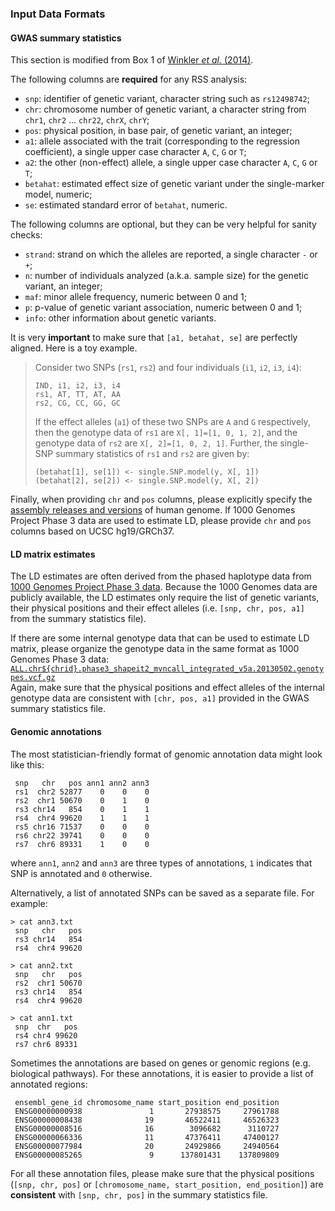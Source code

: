 ### Input Data Formats

#### GWAS summary statistics

This section is modified from Box 1 of [Winkler *et al.* (2014)](https://www.ncbi.nlm.nih.gov/pubmed/24762786).   

The following columns are **required** for any RSS analysis:

- `snp`: identifier of genetic variant, character string such as `rs12498742`; 
- `chr`: chromosome number of genetic variant, a character string from `chr1`, `chr2` ... `chr22`, `chrX`, `chrY`;
- `pos`: physical position, in base pair, of genetic variant, an integer;
- `a1`: allele associated with the trait (corresponding to the regression coefficient), a single upper case character `A`, `C`, `G` or `T`;
- `a2`: the other (non-effect) allele, a single upper case character `A`, `C`, `G` or `T`;
- `betahat`: estimated effect size of genetic variant under the single-marker model, numeric;
- `se`: estimated standard error of `betahat`, numeric.    

The following columns are optional, but they can be very helpful for sanity checks:

- `strand`: strand on which the alleles are reported, a single character `-` or `+`;
- `n`: number of individuals analyzed (a.k.a. sample size) for the genetic variant, an integer;
- `maf`: minor allele frequency, numeric between 0 and 1;
- `p`: p-value of genetic variant association, numeric between 0 and 1;
- `info`: other information about genetic variants.

It is very **important** to make sure that `[a1, betahat, se]` are perfectly aligned. Here is a toy example.

> Consider two SNPs (`rs1`, `rs2`) and four individuals (`i1`, `i2`, `i3`, `i4`):
> ```
> IND, i1, i2, i3, i4
> rs1, AT, TT, AT, AA
> rs2, CG, CC, GG, GC 
> ```
> If the effect alleles (`a1`) of these two SNPs are `A` and `G` respectively, then the genotype data of `rs1` are `X[, 1]=[1, 0, 1, 2]`, and the genotype data of `rs2` are `X[, 2]=[1, 0, 2, 1]`. Further, the single-SNP summary statistics of `rs1` and `rs2` are given by:
> ```
> (betahat[1], se[1]) <- single.SNP.model(y, X[, 1])
> (betahat[2], se[2]) <- single.SNP.model(y, X[, 2])
> ```

Finally, when providing `chr` and `pos` columns, please explicitly specify the [assembly releases and versions](https://genome.ucsc.edu/FAQ/FAQreleases.html) of human genome. If 1000 Genomes Project Phase 3 data are used to estimate LD, please provide `chr` and `pos` columns based on UCSC hg19/GRCh37.   

#### LD matrix estimates

The LD estimates are often derived from the phased haplotype data from [1000 Genomes Project Phase 3 data](http://www.internationalgenome.org/data). Because the 1000 Genomes data are publicly available, the LD estimates only require the list of genetic variants, their physical positions and their effect alleles (i.e. `[snp, chr, pos, a1]` from the summary statistics file).

If there are some internal genotype data that can be used to estimate LD matrix, please organize the genotype data in the same format as 1000 Genomes Phase 3 data:<br>[`ALL.chr${chrid}.phase3_shapeit2_mvncall_integrated_v5a.20130502.genotypes.vcf.gz`](ftp://ftp.1000genomes.ebi.ac.uk/vol1/ftp/release/20130502/)<br>Again, make sure that the physical positions and effect alleles of the internal genotype data are consistent with `[chr, pos, a1]` provided in the GWAS summary statistics file.

#### Genomic annotations

The most statistician-friendly format of genomic annotation data might look like this:

```
 snp   chr   pos ann1 ann2 ann3
 rs1  chr2 52877    0    0    0
 rs2  chr1 50670    0    1    0
 rs3 chr14   854    0    1    1
 rs4  chr4 99620    1    1    1
 rs5 chr16 71537    0    0    0
 rs6 chr22 39741    0    0    0
 rs7  chr6 89331    1    0    0
```
where `ann1`, `ann2` and `ann3` are three types of annotations, `1` indicates that SNP is annotated and `0` otherwise.

Alternatively, a list of annotated SNPs can be saved as a separate file. For example:

```
> cat ann3.txt
 snp   chr   pos
 rs3 chr14   854
 rs4  chr4 99620

> cat ann2.txt
 snp   chr   pos
 rs2  chr1 50670
 rs3 chr14   854
 rs4  chr4 99620

> cat ann1.txt
 snp  chr   pos
 rs4 chr4 99620
 rs7 chr6 89331
```
Sometimes the annotations are based on genes or genomic regions (e.g. biological pathways). For these annotations, it is easier to provide a list of annotated regions:

```
 ensembl_gene_id chromosome_name start_position end_position
 ENSG00000000938               1       27938575     27961788
 ENSG00000008438              19       46522411     46526323
 ENSG00000008516              16        3096682      3110727
 ENSG00000066336              11       47376411     47400127
 ENSG00000077984              20       24929866     24940564
 ENSG00000085265               9      137801431    137809809
```

For all these annotation files, please make sure that the physical positions (`[snp, chr, pos]` or `[chromosome_name, start_position, end_position]`) are **consistent** with `[snp, chr, pos]` in the summary statistics file.                   